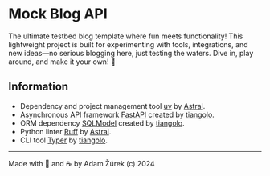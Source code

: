 # Mock Blog API

The ultimate testbed blog template where fun meets functionality! This lightweight project is built for experimenting 
with tools, integrations, and new ideas—no serious blogging here, just testing the waters. Dive in, play around, and 
make it your own! 🧪

## Information

- Dependency and project management tool [uv](https://docs.astral.sh/uv/) by [Astral](https://astral.sh/).
- Asynchronous API framework [FastAPI](https://fastapi.tiangolo.com/) created by [tiangolo](https://github.com/tiangolo).
- ORM dependency [SQLModel](https://sqlmodel.tiangolo.com/) created by [tiangolo](https://github.com/tiangolo).
- Python linter [Ruff](https://docs.astral.sh/ruff/) by [Astral](https://astral.sh/).
- CLI tool [Typer](https://typer.tiangolo.com/) by [tiangolo](https://github.com/tiangolo).

---
Made with 💚 and ☕️ by Adam Žúrek (c) 2024
